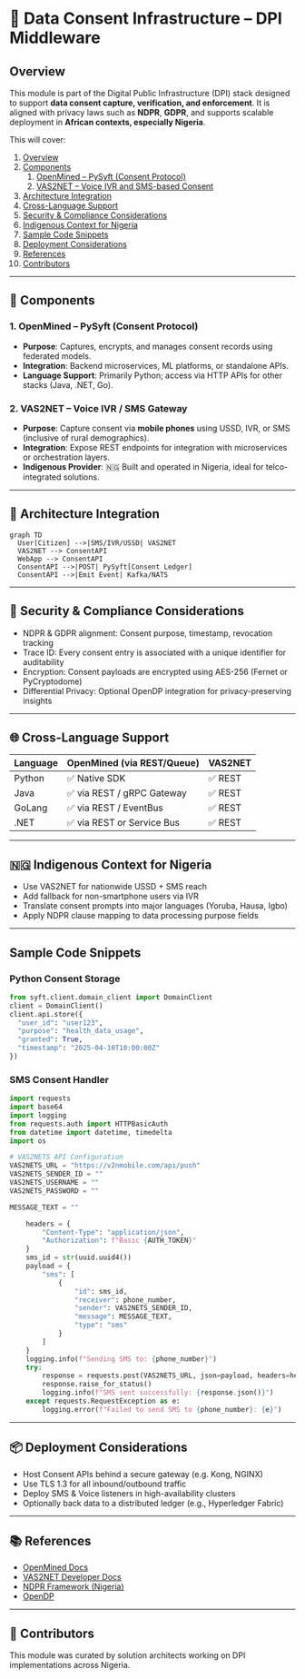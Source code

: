 # 📜 Data Consent Infrastructure – DPI Middleware

## Overview

This module is part of the Digital Public Infrastructure (DPI) stack designed to support **data consent capture, verification, and enforcement**. It is aligned with privacy laws such as **NDPR**, **GDPR**, and supports scalable deployment in **African contexts, especially Nigeria**.

This will cover:

1. [Overview](#overview)
2. [Components](#-components)
   1. [OpenMined – PySyft (Consent Protocol)](#1-openmined--pysyft-consent-protocol)
   2. [VAS2NET – Voice IVR and SMS-based Consent](#2-vas2net-voice-ivr-and-sms-based-consent)
3. [Architecture Integration](#-architecture-integration)
4. [Cross-Language Support](#-cross-language-support)
5. [Security & Compliance Considerations](#-security--compliance-considerations)
6. [Indigenous Context for Nigeria](#-indigenous-context-for-nigeria)
7. [Sample Code Snippets](#sample-code-snippets)
8. [Deployment Considerations](#deployment-considerations)
9. [References](#-references)
10. [Contributors](#-contributors)

---

## 🔧 Components

### 1. OpenMined – PySyft (Consent Protocol)

- **Purpose**: Captures, encrypts, and manages consent records using federated models.
- **Integration**: Backend microservices, ML platforms, or standalone APIs.
- **Language Support**: Primarily Python; access via HTTP APIs for other stacks (Java, .NET, Go).

### 2. VAS2NET – Voice IVR / SMS Gateway

- **Purpose**: Capture consent via **mobile phones** using USSD, IVR, or SMS (inclusive of rural demographics).
- **Integration**: Expose REST endpoints for integration with microservices or orchestration layers.
- **Indigenous Provider**: 🇳🇬 Built and operated in Nigeria, ideal for telco-integrated solutions.

---

## 🧩 Architecture Integration

```mermaid
graph TD
  User[Citizen] -->|SMS/IVR/USSD| VAS2NET
  VAS2NET --> ConsentAPI
  WebApp --> ConsentAPI
  ConsentAPI -->|POST| PySyft[Consent Ledger]
  ConsentAPI -->|Emit Event| Kafka/NATS
```

---

## 🔐 Security & Compliance Considerations

- NDPR & GDPR alignment: Consent purpose, timestamp, revocation tracking
- Trace ID: Every consent entry is associated with a unique identifier for auditability
- Encryption: Consent payloads are encrypted using AES-256 (Fernet or PyCryptodome)
- Differential Privacy: Optional OpenDP integration for privacy-preserving insights

---

## 🌐 Cross-Language Support

| Language | OpenMined (via REST/Queue) | VAS2NET |
| -------- | -------------------------- | ------- |
| Python   | ✅ Native SDK              | ✅ REST |
| Java     | ✅ via REST / gRPC Gateway | ✅ REST |
| GoLang   | ✅ via REST / EventBus     | ✅ REST |
| .NET     | ✅ via REST or Service Bus | ✅ REST |

---

## 🇳🇬 Indigenous Context for Nigeria

- Use VAS2NET for nationwide USSD + SMS reach
- Add fallback for non-smartphone users via IVR
- Translate consent prompts into major languages (Yoruba, Hausa, Igbo)
- Apply NDPR clause mapping to data processing purpose fields

---

## Sample Code Snippets

### Python Consent Storage

```python
from syft.client.domain_client import DomainClient
client = DomainClient()
client.api.store({
  "user_id": "user123",
  "purpose": "health_data_usage",
  "granted": True,
  "timestamp": "2025-04-10T10:00:00Z"
})
```

### SMS Consent Handler

```python
import requests
import base64
import logging
from requests.auth import HTTPBasicAuth
from datetime import datetime, timedelta
import os

# VAS2NETS API Configuration
VAS2NETS_URL = "https://v2nmobile.com/api/push"
VAS2NETS_SENDER_ID = ""
VAS2NETS_USERNAME = ""
VAS2NETS_PASSWORD = ""

MESSAGE_TEXT = ""

    headers = {
        "Content-Type": "application/json",
        "Authorization": f"Basic {AUTH_TOKEN}"
    }
    sms_id = str(uuid.uuid4())
    payload = {
        "sms": [
            {
                "id": sms_id,
                "receiver": phone_number,
                "sender": VAS2NETS_SENDER_ID,
                "message": MESSAGE_TEXT,
                "type": "sms"
            }
        ]
    }
    logging.info(f"Sending SMS to: {phone_number}")
    try:
        response = requests.post(VAS2NETS_URL, json=payload, headers=headers)
        response.raise_for_status()
        logging.info(f"SMS sent successfully: {response.json()}")
    except requests.RequestException as e:
        logging.error(f"Failed to send SMS to {phone_number}: {e}")
```

---

## 📦 Deployment Considerations

- Host Consent APIs behind a secure gateway (e.g. Kong, NGINX)
- Use TLS 1.3 for all inbound/outbound traffic
- Deploy SMS & Voice listeners in high-availability clusters
- Optionally back data to a distributed ledger (e.g., Hyperledger Fabric)

---

## 📚 References

- [OpenMined Docs](https://docs.openmined.org/)
- [VAS2NET Developer Docs](https://vas2net.com)
- [NDPR Framework (Nigeria)](https://nitda.gov.ng)
- [OpenDP](https://opendp.org)

---

## 🤝 Contributors

This module was curated by solution architects working on DPI implementations across Nigeria.
